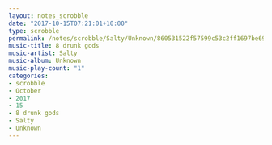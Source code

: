 ```yaml
---
layout: notes_scrobble
date: "2017-10-15T07:21:01+10:00"
type: scrobble
permalink: /notes/scrobble/Salty/Unknown/860531522f57599c53c2ff1697be6931b955a4c4.html
music-title: 8 drunk gods
music-artist: Salty
music-album: Unknown
music-play-count: "1"
categories:
- scrobble
- October
- 2017
- 15
- 8 drunk gods
- Salty
- Unknown
---
```

